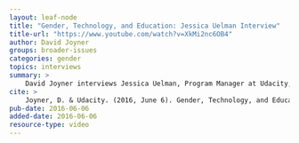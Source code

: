 ```yaml
---
layout: leaf-node
title: "Gender, Technology, and Education: Jessica Uelman Interview"
title-url: "https://www.youtube.com/watch?v=XkMi2nc6OB4"
author: David Joyner
groups: broader-issues
categories: gender
topics: interviews
summary: >
    David Joyner interviews Jessica Uelman, Program Manager at Udacity, about Gender, Technology, and Education.
cite: >
    Joyner, D. & Udacity. (2016, June 6). Gender, Technology, and Education: Jessica Uelman Interview. Retrieved from https://www.youtube.com/watch?v=XkMi2nc6OB4
pub-date: 2016-06-06
added-date: 2016-06-06
resource-type: video
---
```

